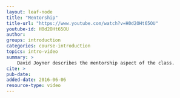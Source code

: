 ```yaml
---
layout: leaf-node
title: "Mentorship"
title-url: "https://www.youtube.com/watch?v=H0d2OHt65OU"
youtube-id: H0d2OHt65OU
author: 
groups: introduction
categories: course-introduction
topics: intro-video
summary: >
    David Joyner describes the mentorship aspect of the class.
cite: >
pub-date: 
added-date: 2016-06-06
resource-type: video
---
```

